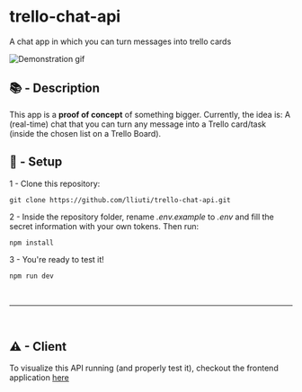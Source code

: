 # trello-chat-api

A chat app in which you can turn messages into trello cards

![Demonstration gif](./v1-gif.gif)

## 📚 - Description

This app is a **proof of concept** of something bigger.
Currently, the idea is: A (real-time) chat that you can turn any message into a Trello card/task (inside the chosen list on a Trello Board).

## 🔨 - Setup

1 - Clone this repository:

```
git clone https://github.com/lliuti/trello-chat-api.git
```

2 - Inside the repository folder, rename _.env.example_ to _.env_ and fill the secret information with your own tokens. Then run:

```
npm install
```

3 - You're ready to test it!

```
npm run dev
```

<br>

---

<br>

## ⚠ - Client

To visualize this API running (and properly test it), checkout the frontend application [here](https://github.com/lliuti/trello-chat-web)
